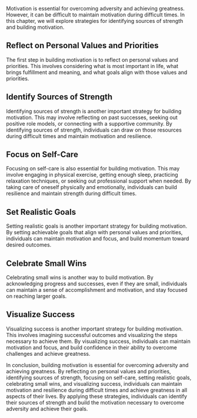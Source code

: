 
Motivation is essential for overcoming adversity and achieving greatness. However, it can be difficult to maintain motivation during difficult times. In this chapter, we will explore strategies for identifying sources of strength and building motivation.

Reflect on Personal Values and Priorities
-----------------------------------------

The first step in building motivation is to reflect on personal values and priorities. This involves considering what is most important in life, what brings fulfillment and meaning, and what goals align with those values and priorities.

Identify Sources of Strength
----------------------------

Identifying sources of strength is another important strategy for building motivation. This may involve reflecting on past successes, seeking out positive role models, or connecting with a supportive community. By identifying sources of strength, individuals can draw on those resources during difficult times and maintain motivation and resilience.

Focus on Self-Care
------------------

Focusing on self-care is also essential for building motivation. This may involve engaging in physical exercise, getting enough sleep, practicing relaxation techniques, or seeking out professional support when needed. By taking care of oneself physically and emotionally, individuals can build resilience and maintain strength during difficult times.

Set Realistic Goals
-------------------

Setting realistic goals is another important strategy for building motivation. By setting achievable goals that align with personal values and priorities, individuals can maintain motivation and focus, and build momentum toward desired outcomes.

Celebrate Small Wins
--------------------

Celebrating small wins is another way to build motivation. By acknowledging progress and successes, even if they are small, individuals can maintain a sense of accomplishment and motivation, and stay focused on reaching larger goals.

Visualize Success
-----------------

Visualizing success is another important strategy for building motivation. This involves imagining successful outcomes and visualizing the steps necessary to achieve them. By visualizing success, individuals can maintain motivation and focus, and build confidence in their ability to overcome challenges and achieve greatness.

In conclusion, building motivation is essential for overcoming adversity and achieving greatness. By reflecting on personal values and priorities, identifying sources of strength, focusing on self-care, setting realistic goals, celebrating small wins, and visualizing success, individuals can maintain motivation and resilience during difficult times and achieve greatness in all aspects of their lives. By applying these strategies, individuals can identify their sources of strength and build the motivation necessary to overcome adversity and achieve their goals.
